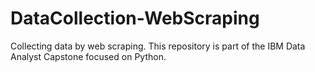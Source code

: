 # DataCollection-WebScraping
Collecting data by web scraping. This repository is part of the IBM Data Analyst Capstone focused on Python.
